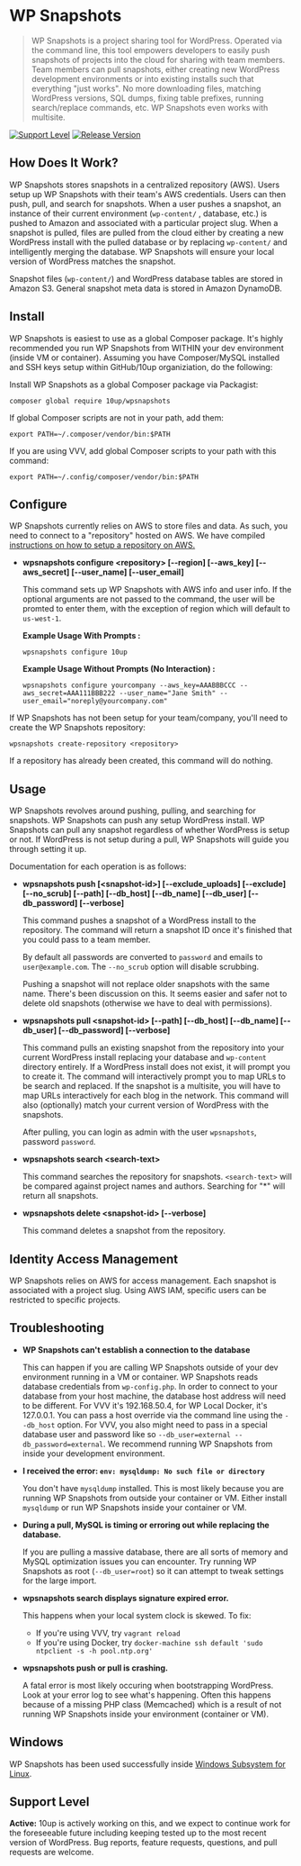 # WP Snapshots

> WP Snapshots is a project sharing tool for WordPress. Operated via the command line, this tool empowers developers to easily push snapshots of projects into the cloud for sharing with team members. Team members can pull snapshots, either creating new WordPress development environments or into existing installs such that everything "just works". No more downloading files, matching WordPress versions, SQL dumps, fixing table prefixes, running search/replace commands, etc. WP Snapshots even works with multisite.

[![Support Level](https://img.shields.io/badge/support-active-green.svg)](#support-level) [![Release Version](https://img.shields.io/github/tag/10up/wpsnapshots.svg?label=release)](https://github.com/10up/wpsnapshots/releases/latest)

## How Does It Work?

WP Snapshots stores snapshots in a centralized repository (AWS). Users setup up WP Snapshots with their team's AWS credentials. Users can then push, pull, and search for snapshots. When a user pushes a snapshot, an instance of their current environment (`wp-content/` , database, etc.) is pushed to Amazon and associated with a particular project slug. When a snapshot is pulled, files are pulled from the cloud either by creating a new WordPress install with the pulled database or by replacing `wp-content/` and intelligently merging the database. WP Snapshots will ensure your local version of WordPress matches the snapshot.

Snapshot files (`wp-content/`) and WordPress database tables are stored in Amazon S3. General snapshot meta data is stored in Amazon DynamoDB.

## Install

WP Snapshots is easiest to use as a global Composer package. It's highly recommended you run WP Snapshots from WITHIN your dev environment (inside VM or container). Assuming you have Composer/MySQL installed and SSH keys setup within GitHub/10up organiziation, do the following:

Install WP Snapshots as a global Composer package via Packagist:
  ```
  composer global require 10up/wpsnapshots
  ```

If global Composer scripts are not in your path, add them:

```
export PATH=~/.composer/vendor/bin:$PATH
```

If you are using VVV, add global Composer scripts to your path with this command:

```
export PATH=~/.config/composer/vendor/bin:$PATH
```

## Configure

WP Snapshots currently relies on AWS to store files and data. As such, you need to connect to a "repository" hosted on AWS. We have compiled [instructions on how to setup a repository on AWS.](https://github.com/10up/wpsnapshots/wiki/Setting-up-Amazon-Web-Services-to-Store-Snapshots)

* __wpsnapshots configure \<repository\> [--region] [--aws_key] [--aws_secret] [--user_name] [--user_email]__

  This command sets up WP Snapshots with AWS info and user info.  If the optional arguments are not passed
  to the command, the user will be promted to enter them, with the exception of region which will default to
  `us-west-1`.

  __Example Usage With Prompts :__
  ```
  wpsnapshots configure 10up
  ```
  __Example Usage Without Prompts (No Interaction) :__
  ```
  wpsnapshots configure yourcompany --aws_key=AAABBBCCC --aws_secret=AAA111BBB222 --user_name="Jane Smith" --user_email="noreply@yourcompany.com"
  ```

If WP Snapshots has not been setup for your team/company, you'll need to create the WP Snapshots repository:

```
wpsnapshots create-repository <repository>
```

If a repository has already been created, this command will do nothing.

## Usage

WP Snapshots revolves around pushing, pulling, and searching for snapshots. WP Snapshots can push any setup WordPress install. WP Snapshots can pull any snapshot regardless of whether WordPress is setup or not. If WordPress is not setup during a pull, WP Snapshots will guide you through setting it up.

Documentation for each operation is as follows:

* __wpsnapshots push [\<snapshot-id\>] [--exclude_uploads] [--exclude] [--no_scrub] [--path] [--db_host] [--db_name] [--db_user] [--db_password] [--verbose]__

  This command pushes a snapshot of a WordPress install to the repository. The command will return a snapshot ID once it's finished that you could pass to a team member.

  By default all passwords are converted to `password` and emails to `user@example.com`. The `--no_scrub` option will disable scrubbing.

  Pushing a snapshot will not replace older snapshots with the same name. There's been discussion on this. It seems easier and safer not to delete old snapshots (otherwise we have to deal with permissions).

* __wpsnapshots pull \<snapshot-id\> [--path] [--db_host] [--db_name] [--db_user] [--db_password] [--verbose]__

  This command pulls an existing snapshot from the repository into your current WordPress install replacing your database and `wp-content` directory entirely. If a WordPress install does not exist, it will prompt you to create it. The command will interactively prompt you to map URLs to be search and replaced. If the snapshot is a multisite, you will have to map URLs interactively for each blog in the network. This command will also (optionally) match your current version of WordPress with the snapshots.

  After pulling, you can login as admin with the user `wpsnapshots`, password `password`.

* __wpsnapshots search \<search-text\>__

  This command searches the repository for snapshots. `<search-text>` will be compared against project names and authors. Searching for "\*" will return all snapshots.

* __wpsnapshots delete \<snapshot-id\> [--verbose]__

  This command deletes a snapshot from the repository.

## Identity Access Management

WP Snapshots relies on AWS for access management. Each snapshot is associated with a project slug. Using AWS IAM, specific users can be restricted to specific projects.

## Troubleshooting

* __WP Snapshots can't establish a connection to the database__

  This can happen if you are calling WP Snapshots outside of your dev environment running in a VM or container. WP Snapshots reads database credentials from `wp-config.php`. In order to connect to your database from your host machine, the database host address will need to be different. For VVV it's 192.168.50.4, for WP Local Docker, it's 127.0.0.1. You can pass a host override via the command line using the `--db_host` option. For VVV, you also might need to pass in a special database user and password like so `--db_user=external --db_password=external`. We recommend running WP Snapshots from inside your development environment.

* __I received the error: `env: mysqldump: No such file or directory`__

  You don't have `mysqldump` installed. This is most likely because you are running WP Snapshots from outside your container or VM. Either install `mysqldump` or run WP Snapshots inside your container or VM.

* __During a pull, MySQL is timing or erroring out while replacing the database.__

  If you are pulling a massive database, there are all sorts of memory and MySQL optimization issues you can encounter. Try running WP Snapshots as root (`--db_user=root`) so it can attempt to tweak settings for the large import.


* __wpsnapshots search displays signature expired error.__

  This happens when your local system clock is skewed. To fix:
  * If you're using VVV, try `vagrant reload`
  * If you're using Docker, try `docker-machine ssh default 'sudo ntpclient -s -h pool.ntp.org'`

* __wpsnapshots push or pull is crashing.__

  A fatal error is most likely occuring when bootstrapping WordPress. Look at your error log to see what's happening. Often this happens because of a missing PHP class (Memcached) which is a result of not running WP Snapshots inside your environment (container or VM).


## Windows

WP Snapshots has been used successfully inside [Windows Subsystem for Linux](https://msdn.microsoft.com/en-us/commandline/wsl/install-win10).

## Support Level

**Active:** 10up is actively working on this, and we expect to continue work for the foreseeable future including keeping tested up to the most recent version of WordPress.  Bug reports, feature requests, questions, and pull requests are welcome.
